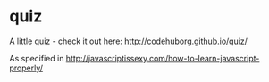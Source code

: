 quiz
====

A little quiz - check it out here: http://codehuborg.github.io/quiz/

As specified in http://javascriptissexy.com/how-to-learn-javascript-properly/

